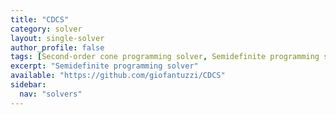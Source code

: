 ```yaml
---
title: "CDCS"
category: solver
layout: single-solver
author_profile: false
tags: [Second-order cone programming solver, Semidefinite programming solver]
excerpt: "Semidefinite programming solver"
available: "https://github.com/giofantuzzi/CDCS"
sidebar:
  nav: "solvers"
---
```

